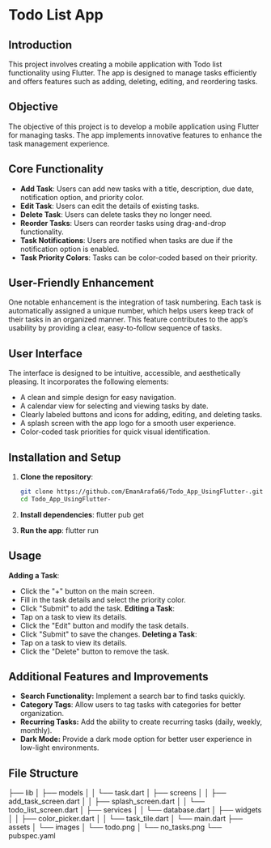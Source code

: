 # Todo List App

## Introduction
This project involves creating a mobile application with Todo list functionality using Flutter. The app is designed to manage tasks efficiently and offers features such as adding, deleting, editing, and reordering tasks.

## Objective
The objective of this project is to develop a mobile application using Flutter for managing tasks. The app implements innovative features to enhance the task management experience.

## Core Functionality
- **Add Task**: Users can add new tasks with a title, description, due date, notification option, and priority color.
- **Edit Task**: Users can edit the details of existing tasks.
- **Delete Task**: Users can delete tasks they no longer need.
- **Reorder Tasks**: Users can reorder tasks using drag-and-drop functionality.
- **Task Notifications**: Users are notified when tasks are due if the notification option is enabled.
- **Task Priority Colors**: Tasks can be color-coded based on their priority.

## User-Friendly Enhancement
One notable enhancement is the integration of task numbering. Each task is automatically assigned a unique number, which helps users keep track of their tasks in an organized manner. This feature contributes to the app’s usability by providing a clear, easy-to-follow sequence of tasks.

## User Interface
The interface is designed to be intuitive, accessible, and aesthetically pleasing. It incorporates the following elements:
- A clean and simple design for easy navigation.
- A calendar view for selecting and viewing tasks by date.
- Clearly labeled buttons and icons for adding, editing, and deleting tasks.
- A splash screen with the app logo for a smooth user experience.
- Color-coded task priorities for quick visual identification.

## Installation and Setup
1. **Clone the repository**:
   ```bash
   git clone https://github.com/EmanArafa66/Todo_App_UsingFlutter-.git
   cd Todo_App_UsingFlutter-
   
2. **Install dependencies**:
   flutter pub get
   
3. **Run the app**:
   flutter run

## Usage
 **Adding a Task**:
 - Click the "+" button on the main screen.
 - Fill in the task details and select the priority color.
 - Click "Submit" to add the task.
 **Editing a Task**:
 - Tap on a task to view its details.
 - Click the "Edit" button and modify the task details.
 - Click "Submit" to save the changes.
**Deleting a Task**:
- Tap on a task to view its details.
- Click the "Delete" button to remove the task.

## Additional Features and Improvements
- **Search Functionality:** Implement a search bar to find tasks quickly.
- **Category Tags**: Allow users to tag tasks with categories for better organization.
- **Recurring Tasks:** Add the ability to create recurring tasks (daily, weekly, monthly).
- **Dark Mode:** Provide a dark mode option for better user experience in low-light environments.


## File Structure
├── lib
│   ├── models
│   │   └── task.dart
│   ├── screens
│   │   ├── add_task_screen.dart
│   │   ├── splash_screen.dart
│   │   └── todo_list_screen.dart
│   ├── services
│   │   └── database.dart
│   ├── widgets
│   │   ├── color_picker.dart
│   │   └── task_tile.dart
│   └── main.dart
├── assets
│   └── images
│       └── todo.png
│       └── no_tasks.png
└── pubspec.yaml


